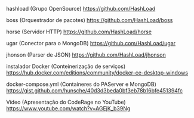 hashload (Grupo OpenSource)
https://github.com/HashLoad

boss (Orquestrador de pacotes)
https://github.com/HashLoad/boss

horse (Servidor HTTP)
https://github.com/HashLoad/horse

ugar (Conector para o MongoDB)
https://github.com/HashLoad/ugar

jhonson (Parser de JSON)
https://github.com/HashLoad/jhonson

instalador Docker (Conteinerização de serviços)
https://hub.docker.com/editions/community/docker-ce-desktop-windows

docker-compose.yml (Containeres do PAServer e MongoDB)
https://gist.github.com/hunsche/40d3d3beda0bf3eb78b16bfe451394fc

Vídeo (Apresentação do CodeRage no YouTube)
https://www.youtube.com/watch?v=AGEjK_b39Ng
